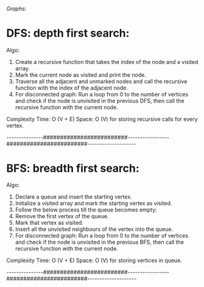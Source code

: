 ###### Graphs:

# DFS: depth first search:

Algo:

1. Create a recursive function that takes the index of the node and a visited array.
2. Mark the current node as visited and print the node.
3. Traverse all the adjacent and unmarked nodes and call the recursive function with the index of the adjacent node.
4. For disconnected graph: Run a loop from 0 to the number of vertices and check if the node is unvisited in the previous DFS, then call the recursive function with the current node.

Complexity
Time: O (V + E)
Space: O (V) for storing recursive calls for every vertex.

---------------#########################-----------------########################--------------------

# BFS: breadth first search:

Algo:

1. Declare a queue and insert the starting vertex.
2. Initialize a visited array and mark the starting vertex as visited.
3. Follow the below process till the queue becomes empty:
4. Remove the first vertex of the queue.
5. Mark that vertex as visited.
6. Insert all the unvisited neighbours of the vertex into the queue.
7. For disconnected graph: Run a loop from 0 to the number of vertices and check if the node is unvisited in the previous BFS, then call the recursive function with the current node.

Complexity
Time: O (V + E)
Space: O (V) for storing vertices in queue.

---------------#########################-----------------########################--------------------
